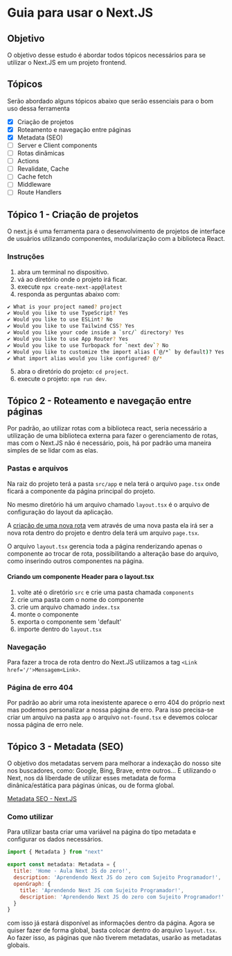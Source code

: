 # Guia para usar o Next.JS

## Objetivo
O objetivo desse estudo é abordar todos tópicos necessários para se utilizar o Next.JS em um projeto frontend.

## Tópicos
Serão abordado alguns tópicos abaixo que serão essenciais para o bom uso dessa ferramenta
 - [x] Criação de projetos
 - [x] Roteamento e navegação entre páginas
 - [x] Metadata (SEO)
 - [ ] Server e Client components
 - [ ] Rotas dinâmicas
 - [ ] Actions
 - [ ] Revalidate, Cache
 - [ ] Cache fetch
 - [ ] Middleware
 - [ ] Route Handlers

 ## Tópico 1 - Criação de projetos

 O next.js é uma ferramenta para o desenvolvimento de projetos de interface de usuários utilizando componentes, modularização com a biblioteca React.

 ### Instruções

 1. abra um terminal no dispositivo.
 2. vá ao diretório onde o projeto irá ficar.
 3. execute `npx create-next-app@latest`
 4. responda as perguntas abaixo com:
 ```bash
✔ What is your project named? project
✔ Would you like to use TypeScript? Yes
✔ Would you like to use ESLint? No
✔ Would you like to use Tailwind CSS? Yes
✔ Would you like your code inside a `src/` directory? Yes
✔ Would you like to use App Router? Yes
✔ Would you like to use Turbopack for `next dev`? No
✔ Would you like to customize the import alias (`@/*` by default)? Yes
✔ What import alias would you like configured? @/*
 ```
 5. abra o diretório do projeto: `cd project`.
 6. execute o projeto: `npm run dev`. 

 ## Tópico 2 - Roteamento e navegação entre páginas
 Por padrão, ao utilizar rotas com a biblioteca react, seria necessário a utilização de uma biblioteca externa para fazer o gerenciamento de rotas, mas com o Next.JS não é necessário, pois, há por padrão uma maneira simples de se lidar com as elas.

 ### Pastas e arquivos

 Na raiz do projeto terá a pasta `src/app` e nela terá o arquivo `page.tsx` onde ficará a componente da página principal do projeto.

 No mesmo diretório há um arquivo chamado `layout.tsx` é o arquivo de configuração do layout da aplicação.

 A [criação de uma nova rota](https://nextjs.org/docs/app/getting-started/layouts-and-pages) vem através de uma nova pasta ela irá ser a nova rota dentro do projeto e dentro dela terá um arquivo `page.tsx`.

 O arquivo `layout.tsx` gerencia toda a página renderizando apenas o componente ao trocar de rota, possibilitando a alteração base do arquivo, como inserindo outros componentes na página.

 #### Criando um componente Header para o layout.tsx
 1. volte até o diretório `src` e crie uma pasta chamada `components`
 2. crie uma pasta com o nome do componente
 3. crie um arquivo chamado `index.tsx`
 4. monte o componente
 5. exporta o componente sem 'default'
 6. importe dentro do `layout.tsx`

 ### Navegação

 Para fazer a troca de rota dentro do Next.JS utilizamos a tag `<Link href='/'>Mensagem<Link>`.

 ### Página de erro 404

 Por padrão ao abrir uma rota inexistente aparece o erro 404 do próprio next mas podemos personalizar a nossa página de erro.
 Para isso precisa-se criar um arquivo na pasta `app` o arquivo `not-found.tsx` e devemos colocar nossa página de erro nele.
 ## Tópico 3 - Metadata (SEO)
O objetivo dos metadatas servem para melhorar a indexação do nosso site nos buscadores, como: Google, Bing, Brave, entre outros...
E utilizando o Next, nos dá liberdade de utilizar esses metadata de forma dinânica/estática para páginas únicas, ou de forma global.

[Metadata SEO - Next.JS](https://nextjs.org/docs/app/guides/production-checklist#metadata-and-seo)

### Como utilizar
Para utilizar basta criar uma variável na página do tipo metadata e configurar os dados necessários.

```js
import { Metadata } from "next"

export const metadata: Metadata = {
  title: 'Home - Aula Next JS do zero!',
  description: 'Aprendendo Next JS do zero com Sujeito Programador!',
  openGraph: {
    title: 'Aprendendo Next JS com Sujeito Programador!',
    description: 'Aprendendo Next JS do zero com Sujeito Programador!'
  }
}
```
com isso já estará disponível as informações dentro da página.
Agora se quiser fazer de forma global, basta colocar dentro do arquivo `layout.tsx`. Ao fazer isso, as páginas que não tiverem metadatas, usarão as metadatas globais.

